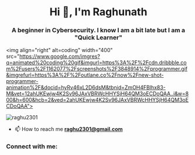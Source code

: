 <h1 align="center">Hi 👋, I'm Raghunath</h1>
<h3 align="center">A beginner in Cybersecurity. I know I am a bit late but I am a "Quick Learner"</h3>

<img align="right" alt=coding" width="400" src="https://www.google.com/imgres?q=animated%20coding%20gif&imgurl=https%3A%2F%2Fcdn.dribbble.com%2Fusers%2F1162077%2Fscreenshots%2F3848914%2Fprogrammer.gif&imgrefurl=https%3A%2F%2Foutlane.co%2Fnow%2Fnew-shot-programmer-animation%2F&docid=hyRv46xL2D6dsM&tbnid=ZmOH4FBlhx83-M&vet=12ahUKEwjw4K2Sv96JAxVBRWcHHYSjH64QM3oECDoQAA..i&w=800&h=600&hcb=2&ved=2ahUKEwjw4K2Sv96JAxVBRWcHHYSjH64QM3oECDoQAA">
<p align="left"> <img src="https://komarev.com/ghpvc/?username=raghu2301&label=Profile%20views&color=0e75b6&style=flat" alt="raghu2301" /> </p>

- 📫 How to reach me **raghu2301@gmail.com**

<h3 align="left">Connect with me:</h3>
<p align="left">
</p>
